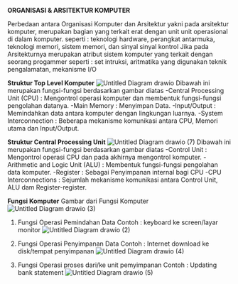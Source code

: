 **ORGANISASI & ARSITEKTUR KOMPUTER**

Perbedaan antara Organisasi Komputer dan Arsitektur yakni pada arsitektur komputer, merupakan bagian yang terkait erat dengan unit unit operasional di dalam komputer.
seperti : teknologi hardware, perangkat antarmuka, teknologi memori, sistem memori, dan sinyal sinyal kontrol
Jika pada Arsitekturnya merupakan atribut sistem komputer yang terkait dengan seorang progammer
seperti : set intruksi, aritmatika yang digunakan teknik pengalamatan, mekanisme I/O

**Struktur Top Level Komputer**
![Untitled Diagram drawio](https://github.com/Akbarwdngrh/09011382328149_Latihan1_Organisasi-Struktur-Komputer-/assets/146687810/72db4963-f668-4b87-8909-88baad7e1810)
Dibawah ini merupakan fungsi-fungsi berdasarkan gambar diatas
-Central Processing Unit (CPU) : Mengontrol operasi komputer dan membentuk fungsi-fungsi pengolahan datanya.
-Main Memory : Menyimpan Data.
-Input/Output : Memindahkan data antara komputer dengan lingkungan luarnya.
-System Interconnection : Beberapa mekanisme komunikasi antara CPU, Memori utama dan Input/Output.


**Struktur Central Processing Unit**
![Untitled Diagram drawio (7)](https://github.com/Akbarwdngrh/09011382328149_Latihan1_Organisasi-Struktur-Komputer-/assets/146687810/99479a1d-bb25-4e93-9c8f-d45016289d62)
Dibawah ini merupakan fungsi-fungsi berdasarkan gambar diatas
-Control Unit : Mengontrol operasi CPU dan pada akhirnya mengontrol komputer.
-Arithmetic and Logic Unit (ALU) : Membentuk fungsi-fungsi pengolahan data komputer.
-Register : Sebagai Penyimpanan internal bagi CPU
-CPU Interconnections : Sejumlah mekanisme komunikasi antara Control Unit, ALU dam Register-register.

**Fungsi Komputer**
Gambar dari Fungsi Komputer
![Untitled Diagram drawio (3)](https://github.com/Akbarwdngrh/09011382328149_Latihan1_Organisasi-Struktur-Komputer-/assets/146687810/9eb1730b-adc2-420d-a5ab-0a9249bb6d9b)

1. Fungsi Operasi Pemindahan Data
   Contoh : keyboard ke screen/layar monitor
   ![Untitled Diagram drawio (2)](https://github.com/Akbarwdngrh/09011382328149_Latihan1_Organisasi-Struktur-Komputer-/assets/146687810/71d74155-4f2d-4318-955b-5b2e2a4320a2)

2. Fungsi Operasi Penyimpanan Data
   Contoh : Internet download ke disk/tempat penyimpanan
   ![Untitled Diagram drawio (4)](https://github.com/Akbarwdngrh/09011382328149_Latihan1_Organisasi-Struktur-Komputer-/assets/146687810/d10d2dc7-4dcc-4b54-ad09-7a3f53fc2aff)

3. Fungsi Operasi proses dari/ke unit pemyimpanan
   Contoh : Updating bank statement
   ![Untitled Diagram drawio (5)](https://github.com/Akbarwdngrh/09011382328149_Latihan1_Organisasi-Struktur-Komputer-/assets/146687810/9a5f388c-d632-46fc-a1d9-8ab478005973)





